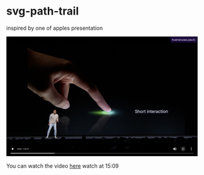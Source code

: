 # svg-path-trail
inspired by one of apples presentation

![apple presentation preview](https://raw.githubusercontent.com/gobinda-das-dev/svg-path-trail/refs/heads/main/public/preview.png)


You can watch the video [here](https://developer.apple.com/videos/play/wwdc2018/803/)
watch at 15:09